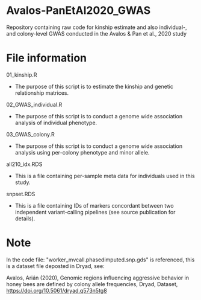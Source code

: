 # Avalos-PanEtAl2020_GWAS
Repository containing raw code for kinship estimate and also individual-, and colony-level GWAS conducted in the Avalos &amp; Pan et al., 2020 study

# File information
01_kinship.R         
- The purpose of this script is to estimate the kinship and genetic relationship matrices.

02_GWAS_individual.R 
- The purpose of this script is to conduct a genome wide association analysis of individual phenotype.

03_GWAS_colony.R     
- The purpose of this script is to conduct a genome wide association analysis using per-colony phenotype and minor allele.

all210_idx.RDS             
- This is a file containing per-sample meta data for individuals used in this study.

snpset.RDS                 
- This is a file containing IDs of markers concordant between two independent variant-calling pipelines (see source publication for details).

# Note
In the code file: "worker_mvcall.phasedimputed.snp.gds" is referenced, this is a dataset file deposted in Dryad, see:

Avalos, Arián (2020), Genomic regions influencing aggressive behavior in honey bees are defined by colony allele frequencies, Dryad, Dataset, https://doi.org/10.5061/dryad.q573n5tg8
